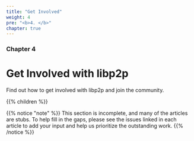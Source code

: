 ```yaml
---
title: "Get Involved"
weight: 4
pre: "<b>4. </b>"
chapter: true
---
```


### Chapter 4

# Get Involved with libp2p

Find out how to get involved with libp2p and join the community.

{{% children %}}

{{% notice "note" %}}
This section is incomplete, and many of the articles are stubs. To help fill in
the gaps, please see the issues linked in each article to add your input and
help us prioritize the outstanding work.
{{% /notice %}}
